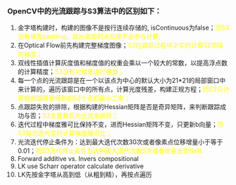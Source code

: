 
### OpenCV中的光流跟踪与S3算法中的区别如下：
1. 金字塔构建时，构建的图像不是按行连续存储的, isContinuous为false；<font color=yellow>而S3没有填充padding，超出画面的点后续不会参与计算;</font>
2. 在Optical Flow前先构建完整梯度图像；<font color=yellow>S3在跟踪过程中才实时计算52领域的梯度；</font>
3. 双线性插值计算灰度值和梯度值的权重会乘以一个较大的常数，以提高浮点数的计算精度；<font color=yellow>S3没有对权重进行缩放；</font>
4. 每一个点的光流跟踪是在一个以该点为中心的默认大小为21*21的局部窗口中来计算的，遍历该窗口中的所有点，计算光度残差，构建正规方程；<font color=yellow>而S3只计算根据偏移量得到的52个点的最小二乘；</font>
5. 点跟踪失败的排除，根据构建的Hessian矩阵是否是奇异矩阵，来判断跟踪成功与否；<font color=yellow>S3主要靠反向光流来排除；</font>
6. 迭代过程中梯度雅可比保持不变，进而Hessian矩阵不变，只更新b向量；<font color=yellow>而S3每次迭代实时计算梯度雅可比；</font>
7. 光流迭代停止条件为：达到最大迭代次数30次或者像素点位移增量小于等于0.01；<font color=yellow>而S3迭代停止条件为达到最大迭代次数5次或者增量出现NaN.</font>
8. Forward additive vs. Invers compositional
9. LK use Scharr operator calculate derivative
10. LK先按金字塔从高到低（从粗到精），再按点遍历